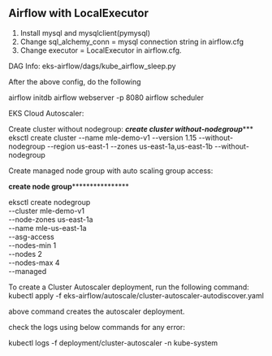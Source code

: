 ## Airflow with LocalExecutor

1. Install mysql and mysqlclient(pymysql)
2. Change sql_alchemy_conn = mysql connection string in airflow.cfg
3. Change executor = LocalExecutor in airflow.cfg.
  
DAG Info:
eks-airflow/dags/kube_airflow_sleep.py

After the above config, do the following

airflow initdb
airflow webserver -p 8080
airflow scheduler


EKS Cloud Autoscaler:

Create cluster without nodegroup:
*****************************create cluster without-nodegroup********************************
eksctl create cluster --name mle-demo-v1 --version 1.15 --without-nodegroup --region us-east-1 --zones us-east-1a,us-east-1b --without-nodegroup

Create managed node group with auto scaling group access:

******************************create node group**********************************************

eksctl create nodegroup \
--cluster mle-demo-v1 \
--node-zones us-east-1a \
--name mle-us-east-1a \
--asg-access \
--nodes-min 1 \
--nodes 2 \
--nodes-max 4 \
--managed

To create a Cluster Autoscaler deployment, run the following command:
kubectl apply -f eks-airflow/autoscale/cluster-autoscaler-autodiscover.yaml

above command creates the autoscaler deployment.

check the logs using below commands for any error:

kubectl logs -f deployment/cluster-autoscaler -n kube-system


